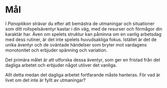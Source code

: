 # Mål

I *Panoptikon* strävar du efter att bemästra de utmaningar och situationer som ditt rollspelsäventyr kastar i din väg, med de resurser och förmågor din karaktär har. Även om spelets struktur kan påminna om en vanlig arbetsdag med dess rutiner, är det inte spelets huvudsakliga fokus. Istället är det de unika äventyr och de oväntade händelser som bryter mot vardagens monotonitet och erbjuder spänning och variation.

Det primära målet är att utforska dessa äventyr, som ger en fristad från det dagliga arbetet och erbjuder något utöver det vanliga.

Allt detta medan det dagliga arbetet fortfarande måste hanteras. För vad är livet om det inte är fyllt av utmaningar?

